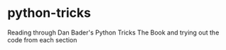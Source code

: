 # python-tricks

Reading through Dan Bader's Python Tricks The Book and trying out the code from each section

